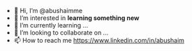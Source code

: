 - 👋 Hi, I’m @abushaimme
- 👀 I’m interested in **learning something new**
- 🌱 I’m currently learning ...
- 💞️ I’m looking to collaborate on ...
- 📫 How to reach me https://www.linkedin.com/in/abushaim

